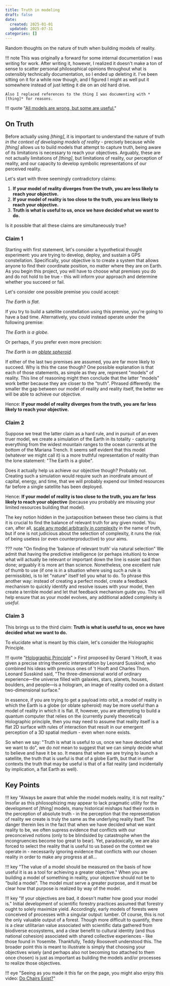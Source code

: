 ```yaml
---
title: Truth in modeling
draft: false
date:
  created: 2025-01-01
  updated: 2025-07-31
categories: []
---
```


Random thoughts on the nature of truth when building models of reality.

<!-- more -->

!!! note
    This was originally a forward for some internal documentation I was writing for work. After writing it, however, I realized it doesn't make a ton of sense to scatter personal philosophical opinions throughout what is ostensibly technically documentation, so I ended up deleting it. I've been sitting on it for a while now though, and I figured I might as well put it somewhere instead of just letting it die on an old hard drive.

    Also I replaced references to the thing I was documenting with *[thing]* for reasons.
        
!!! quote "[All models are wrong, but some are useful.](https://www.wikiwand.com/en/All_models_are_wrong)"

## On Truth

Before actually using *[thing]*, it is important to understand the nature of truth *in the context of developing models of reality* - precisely because while *[thing]* allows us to build models that attempt to capture truth, being aware of its limitations is necessary to reach your objectives. Arguably, these are not actually limitations of *[thing]*, but limitations of reality, our perception of reality, and our capacity to develop symbolic representations of our perceived reality.

Let's start with three seemingly contradictory claims:

1. **If your model of reality diverges from the truth, you are less likely to reach your objective.**
2. **If your model of reality is too close to the truth, you are less likely to reach your objective.**
3. **Truth is what is useful to us, once we have decided what we want to do.**

<!-- Of course, we might better decide what we want to do if "our truth" aligns with the "real truth", but that is an ontological paradox we'll leave for another day. -->

Is it possible that all these claims are simultaneously true?

### Claim 1

Starting with first statement, let's consider a hypothetical thought experiment: you are trying to develop, deploy, and sustain a GPS constellation. Specifically, your objective is to create a system that allows anyone to find their coordinate position, no matter where they are on Earth. As you begin this project, you will have to choose what premises you do and do not hold to be true - this will inform your approach and determine whether you succeed or fail.

Let's consider one possible premise you could accept:

*The Earth is flat.*

If you try to build a satellite constellation using this premise, you're going to have a bad time. Alternatively, you could instead operate under the following premise:

*The Earth is a globe.*

Or perhaps, if you prefer even more precision:

*The Earth is an [oblate spheroid](https://www.wikiwand.com/simple/Oblate_spheroid).*

If either of the last two premises are assumed, you are far more likely to succeed. Why is this the case though? One possible explanation is that each of those statements, as simple as they are, represent "models" of reality. This line of reasoning might then conclude that the latter "models" work better because they are closer to the "truth". Phrased differently: the smaller the gap between our model of reality and reality itself, the better we will be able to achieve our objective.

Hence: **If your model of reality diverges from the truth, you are far less likely to reach your objective.**

### Claim 2

Suppose we treat the latter claim as a hard rule, and in pursuit of an even truer model, we create a simulation of the Earth in its totality - capturing everything from the widest mountain ranges to the ocean currents at the bottom of the Mariana Trench. It seems self evident that this model (whatever we might call it) is a more truthful representation of reality than the lone statement: "The Earth is a globe".

Does it actually help us achieve our objective though? Probably not. Creating such a simulation would require such an inordinate amount of capital, energy, and time, that we will probably expend our limited resources far before a single satellite has been deployed.

Hence: **If your model of reality is too close to the truth, you are far less likely to reach your objective** (because you probably are misusing your limited resources building that model).

The key notion hidden in the juxtaposition between these two claims is that it is crucial to find the balance of relevant truth for any given model. You can, after all, [scale any model arbitrarily in complexity](https://www.wikiwand.com/en/Turtles_all_the_way_down) in the name of truth, but if one is not judicious about the selection of complexity, it runs the risk of being useless (or even counterproductive) to your aims.

??? note "On finding the 'balance of relevant truth' via natural selection"
    We admit that having the predictive intelligence (or perhaps intuition) to know what will actually be relevant or important down the line is easier said than done; arguably it is more art than science. Nonetheless, one excellent rule of thumb to use (if one is in a situation where using such a rule is permissible), is to let "nature" itself tell you what to do. To phrase this another way: instead of creating a perfect model, create a feedback mechanism to quickly identify and resolve issues with your model, then create a terrible model and let that feedback mechanism guide you. This will help ensure that as your model evolves, any additional added complexity is *useful*.

### Claim 3

This brings us to the third claim: **Truth is what is useful to us, once we have decided what we want to do.**

To elucidate what is meant by this claim, let's consider the Holographic Principle.

!!! quote "[Holographic Principle](https://www.wikiwand.com/en/Holographic_principle)"
    > First proposed by Gerard 't Hooft, it was given a precise string theoretic interpretation by Leonard Susskind, who combined his ideas with previous ones of 't Hooft and Charles Thorn. Leonard Susskind said, "The three-dimensional world of ordinary experience––the universe filled with galaxies, stars, planets, houses, boulders, and people––is a hologram, an image of reality coded on a distant two-dimensional surface."

In essence, if you are trying to get a payload into orbit, a model of reality in which the Earth is a globe (or oblate spheroid) may be more useful than a model of reality in which it is flat. If, however, you are attempting to build a quantum computer that relies on the (currently purely theoretical) Holographic principle, then you may need to assume that reality itself is a flat 2D surface with rules of interaction that result in our emergent perception of a 3D spatial medium - even when none exists.

<!--
If you're interested in diving deeper into this point - not the holographic principle, but how our perception of reality may be a phenomena emerging from an underlying reality with a fundamentally different structure than our perceived reality - you might enjoy the following:

- Video: [What if space and time are not real? - PBS Space Time](https://www.youtube.com/watch?v=SN8nTQiWOYY)
- Book: [The Case Against Reality - Donald Hoffman](https://www.amazon.com/Case-Against-Reality-Evolution-Truth/dp/0393254690)
-->

So when we say: "Truth is what is useful to us, once we have decided what we want to do", we do *not* mean to suggest that we can simply decide what to believe and have it be so. It means that when we are trying to launch a satellite, the truth that is useful is that of a globe Earth, but that in other contexts the truth that may be useful is that of a flat reality (and incidentally by implication, a flat Earth as well).

## Key Points

!!! key "Always be aware that while the model models reality, it is not reality."
    Insofar as this philosophizing may appear to lack pragmatic utility for the development of *[thing]* models, many historical mishaps had their roots in the perception of absolute truth - in the perception that the representation of reality we create is truly the same as the underlying reality itself. The danger therein lies in the fact that when we have decided what we want reality to be, we often supress evidence that conflicts with our preconceived notions (only to be blindsided by catastrophe when the incongruencies become too great to bear). Yet, paradoxically, we are also forced to select the reality that is useful to us based on the context we operate in - necessarily ignoring evidence that conflicts with our chosen reality in order to make any progress at all...

!!! key "The value of a model should be measured on the basis of how useful it is as a tool for achieving a greater objective."
    When you are building a model of something in reality, your objective should not be to "build a model". The model *must* serve a greater purpose, and it must be clear how that purpose is realized by way of the model.

!!! key "If your objectives are bad, it doesn't matter how good your model is."
    Initial development of scientific forestry practices assumed that forestry ought to solely maximize yield. Accordingly, early models of forests were conceived of processes with a singular output: lumber. Of course, this is not the only valuable output of a forest. Though more difficult to quantify, there is a clear utilitarian value associated with scientific data gathered from biodiverse ecosystems, and a clear benefit to cultural identity (and thus national cohesion) associated with shared collective experiences - like those found in Yosemite. Thankfully, Teddy Roosevelt understood this. The broader point this is meant to illustrate is simply that choosing your objectives wisely (and perhaps also not becoming too attached to them once chosen) is just as important as building the models and/or processes to realize those objectives.

!!! eye "Seeing as you made it this far on the page, you might also enjoy this video: [Do Chairs Exist?](https://www.youtube.com/watch?v=fXW-QjBsruE)"